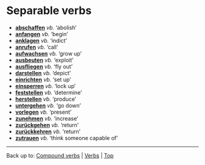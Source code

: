 # Separable verbs

- **[abschaffen](a/ab/abschaffen.md)** *vb.* ‘abolish’
- **[anfangen](a/an/anfangen.md)** *vb.* ‘begin’
- **[anklagen](a/an/anklagen.md)** *vb.* ‘indict’
- **[anrufen](a/an/anrufen.md)** *vb.* ‘call’
- **[aufwachsen](a/au/aufwachsen.md)** *vb.* ‘grow up’
- **[ausbeuten](a/au/ausbeuten.md)** *vb.* ‘exploit’
- **[ausfliegen](a/au/ausfliegen.md)** *vb.* ‘fly out’
- **[darstellen](d/da/darstellen.md)** *vb.* ‘depict’
- **[einrichten](e/ei/einrichten.md)** *vb.* ‘set up’
- **[einsperren](e/ei/einsperren.md)** *vb.* ‘lock up’
- **[feststellen](f/fe/feststellen.md)** *vb.* ‘determine’
- **[herstellen](h/he/herstellen.md)** *vb.* ‘produce’
- **[untergehen](u/un/untergehen.md)** *vb.* ‘go down’
- **[vorlegen](v/vo/vorlegen.md)** *vb.* ‘present’
- **[zunehmen](z/zu/zunehmen.md)** *vb.* ‘increase’
- **[zurückgehen](z/zu/zurueckgehen.md)** *vb.* ‘return’
- **[zurückkehren](z/zu/zurueckkehren.md)** *vb.* ‘return’
- **[zutrauen](z/zu/zutrauen.md)** *vb.* ‘think someone capable of’

----

Back up to: [Compound verbs](compoundVerbs.md) | [Verbs](index.md) | [Top](../index.md)

